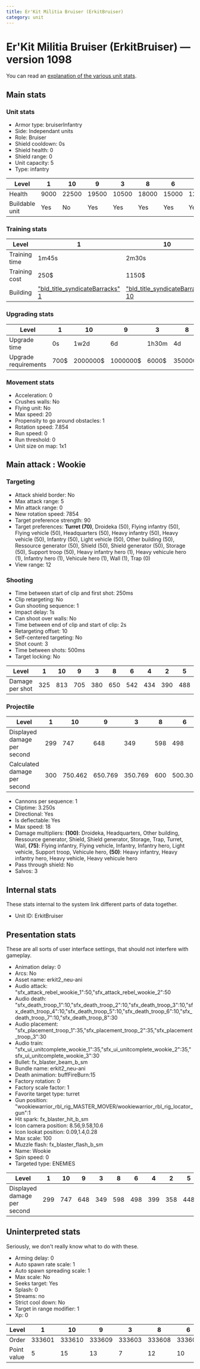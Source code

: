 ```yaml
---
title: Er'Kit Militia Bruiser (ErkitBruiser)
category: unit
---
```


# Er'Kit Militia Bruiser (ErkitBruiser) — version 1098

You can read an [explanation  of the various unit stats](unitexplained.md).

## Main stats

### Unit stats

  * Armor type: bruiserInfantry
  * Side: Independant units
  * Role: Bruiser
  * Shield cooldown: 0s
  * Shield health: 0
  * Shield range: 0
  * Unit capacity: 5
  * Type: infantry

|Level         |1   |10   |9    |3    |8    |6    |4    |2    |5    |7    |
|--------------|----|-----|-----|-----|-----|-----|-----|-----|-----|-----|
|Health        |9000|22500|19500|10500|18000|15000|12000|10800|13500|16500|
|Buildable unit|Yes |No   |Yes  |Yes  |Yes  |Yes  |Yes  |Yes  |Yes  |Yes  |


### Training stats

|Level        |1                                                        |10                                                        |9                                                        |3                                                        |8                                                        |6                                                        |4                                                        |2                                                        |5                                                        |7                                                        |
|-------------|---------------------------------------------------------|----------------------------------------------------------|---------------------------------------------------------|---------------------------------------------------------|---------------------------------------------------------|---------------------------------------------------------|---------------------------------------------------------|---------------------------------------------------------|---------------------------------------------------------|---------------------------------------------------------|
|Training time|1m45s                                                    |2m30s                                                     |2m25s                                                    |1m55s                                                    |2m20s                                                    |2m10s                                                    |2m                                                       |1m50s                                                    |2m5s                                                     |2m15s                                                    |
|Training cost|250$                                                     |1150$                                                     |1050$                                                    |450$                                                     |950$                                                     |750$                                                     |550$                                                     |350$                                                     |650$                                                     |850$                                                     |
|Building     |["bld_title_syndicateBarracks" 1](syndicateBarracks.html)|["bld_title_syndicateBarracks" 10](syndicateBarracks.html)|["bld_title_syndicateBarracks" 9](syndicateBarracks.html)|["bld_title_syndicateBarracks" 3](syndicateBarracks.html)|["bld_title_syndicateBarracks" 8](syndicateBarracks.html)|["bld_title_syndicateBarracks" 6](syndicateBarracks.html)|["bld_title_syndicateBarracks" 4](syndicateBarracks.html)|["bld_title_syndicateBarracks" 2](syndicateBarracks.html)|["bld_title_syndicateBarracks" 5](syndicateBarracks.html)|["bld_title_syndicateBarracks" 7](syndicateBarracks.html)|


### Upgrading stats

|Level               |1   |10      |9       |3    |8      |6      |4     |2    |5     |7      |
|--------------------|----|--------|--------|-----|-------|-------|------|-----|------|-------|
|Upgrade time        |0s  |1w2d    |6d      |1h30m|4d     |1d12h  |5h    |30m  |10h   |2d12h  |
|Upgrade requirements|700$|2000000$|1000000$|6000$|350000$|115000$|15000$|3000$|35000$|175000$|


### Movement stats

  * Acceleration: 0
  * Crushes walls: No
  * Flying unit: No
  * Max speed: 20
  * Propensity to go around obstacles: 1
  * Rotation speed: 7.854
  * Run speed: 0
  * Run threshold: 0
  * Unit size on map: 1x1

## Main attack : Wookie

### Targeting

  * Attack shield border: No
  * Max attack range: 5
  * Min attack range: 0
  * New rotation speed: 7854
  * Target preference strength: 90
  * Target preferences: **Turret (70)**, Droideka (50), Flying infantry (50), Flying vehicle (50), Headquarters (50), Heavy infantry (50), Heavy vehicle (50), Infantry (50), Light vehicle (50), Other building (50), Ressource generator (50), Shield (50), Shield generator (50), Storage (50), Support troop (50), Heavy infantry hero (1), Heavy vehicule hero (1), Infantry hero (1), Vehicule hero (1), Wall (1), Trap (0)
  * View range: 12

### Shooting

  * Time between start of clip and first shot: 250ms
  * Clip retargeting: No
  * Gun shooting sequence: 1
  * Impact delay: 1s
  * Can shoot over walls: No
  * Time between end of clip and start of clip: 2s
  * Retargeting offset: 10
  * Self-centered targeting: No
  * Shot count: 3
  * Time between shots: 500ms
  * Target locking: No

|Level          |1  |10 |9  |3  |8  |6  |4  |2  |5  |7  |
|---------------|---|---|---|---|---|---|---|---|---|---|
|Damage per shot|325|813|705|380|650|542|434|390|488|596|


### Projectile

|Level                       |1  |10     |9      |3      |8  |6      |4      |2  |5      |7      |
|----------------------------|---|-------|-------|-------|---|-------|-------|---|-------|-------|
|Displayed damage per second |299|747    |648    |349    |598|498    |399    |358|448    |548    |
|Calculated damage per second|300|750.462|650.769|350.769|600|500.308|400.615|360|450.462|550.154|


  * Cannons per sequence: 1
  * Cliptime: 3.250s
  * Directional: Yes
  * Is deflectable: Yes
  * Max speed: 18
  * Damage multipliers: **(100)**: Droideka, Headquarters, Other building, Ressource generator, Shield, Shield generator, Storage, Trap, Turret, Wall, **(75)**: Flying infantry, Flying vehicle, Infantry, Infantry hero, Light vehicle, Support troop, Vehicule hero, **(50)**: Heavy infantry, Heavy infantry hero, Heavy vehicle, Heavy vehicule hero
  * Pass through shield: No
  * Salvos: 3

## Internal stats

These stats internal to the system link different parts of data together.

  * Unit ID: ErkitBruiser

## Presentation stats

These are all sorts of user interface settings, that should not interfere with gameplay.

  * Animation delay: 0
  * Arcs: No
  * Asset name: erkit2_neu-ani
  * Audio attack: "sfx_attack_rebel_wookie_1":50,"sfx_attack_rebel_wookie_2":50
  * Audio death: "sfx_death_troop_1":10,"sfx_death_troop_2":10,"sfx_death_troop_3":10,"sfx_death_troop_4":10,"sfx_death_troop_5":10,"sfx_death_troop_6":10,"sfx_death_troop_7":10,"sfx_death_troop_8":30
  * Audio placement: "sfx_placement_troop_1":35,"sfx_placement_troop_2":35,"sfx_placement_troop_3":30
  * Audio train: "sfx_ui_unitcomplete_wookie_1":35,"sfx_ui_unitcomplete_wookie_2":35,"sfx_ui_unitcomplete_wookie_3":30
  * Bullet: fx_blaster_beam_b_sm
  * Bundle name: erkit2_neu-ani
  * Death animation: buffFireBurn:15
  * Factory rotation: 0
  * Factory scale factor: 1
  * Favorite target type: turret
  * Gun position: "wookiewarrior_rbl_rig_MASTER_MOVER/wookiewarrior_rbl_rig_locator_gun":1
  * Hit spark: fx_blaster_hit_b_sm
  * Icon camera position: 8.56,9.58,10.6
  * Icon lookat position: 0.09,1.4,0.28
  * Max scale: 100
  * Muzzle flash: fx_blaster_flash_b_sm
  * Name: Wookie
  * Spin speed: 0
  * Targeted type: ENEMIES

|Level                      |1  |10 |9  |3  |8  |6  |4  |2  |5  |7  |
|---------------------------|---|---|---|---|---|---|---|---|---|---|
|Displayed damage per second|299|747|648|349|598|498|399|358|448|548|


## Uninterpreted stats

Seriously, we don't really know what to do with these.

  * Arming delay: 0
  * Auto spawn rate scale: 1
  * Auto spawn spreading scale: 1
  * Max scale: No
  * Seeks target: Yes
  * Splash: 0
  * Streams: no
  * Strict cool down: No
  * Target in range modifier: 1
  * Xp: 0

|Level      |1     |10    |9     |3     |8     |6     |4     |2     |5     |7     |
|-----------|------|------|------|------|------|------|------|------|------|------|
|Order      |333601|333610|333609|333603|333608|333606|333604|333602|333605|333607|
|Point value|5     |15    |13    |7     |12    |10    |8     |6     |9     |11    |


